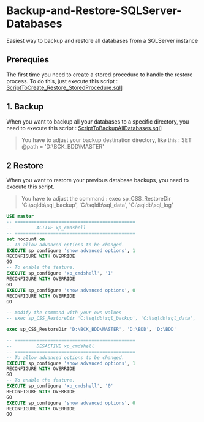 # Backup-and-Restore-SQLServer-Databases
Easiest way to backup and restore all databases from a SQLServer instance

## Prerequies
The first time you need to create a stored procedure to handle the restore process.
To do this, just execute this script : [ScriptToCreate_Restore_StoredProcedure.sql](ScriptToCreate_Restore_StoredProcedure.sql)]

## 1. Backup
When you want to backup all your databases to a specific directory, you need to execute this script :  [ScriptToBackupAllDatabases.sql](ScriptToBackupAllDatabases)]
> You have to adjust your backup destination directory, like this : SET @path = 'D:\BCK_BDD\MASTER\'  

## 2 Restore
When you want to restore your previous database backups, you need to execute this script.
> You have to adjust the command : exec sp_CSS_RestoreDir 'C:\sqldb\sql_backup', 'C:\sqldb\sql_data', 'C:\sqldb\sql_log'

```sql
USE master
-- ============================================
--         ACTIVE xp_cmdshell
-- ============================================
set nocount on
-- To allow advanced options to be changed.
EXECUTE sp_configure 'show advanced options', 1
RECONFIGURE WITH OVERRIDE
GO
-- To enable the feature. 
EXECUTE sp_configure 'xp_cmdshell', '1'
RECONFIGURE WITH OVERRIDE
GO 
EXECUTE sp_configure 'show advanced options', 0
RECONFIGURE WITH OVERRIDE
GO

-- modify the command with your own values
-- exec sp_CSS_RestoreDir 'C:\sqldb\sql_backup', 'C:\sqldb\sql_data', 'C:\sqldb\sql_log'

exec sp_CSS_RestoreDir 'D:\BCK_BDD\MASTER', 'D:\BDD', 'D:\BDD'

-- ============================================
--         DESACTIVE xp_cmdshell
-- ============================================
-- To allow advanced options to be changed.
EXECUTE sp_configure 'show advanced options', 1
RECONFIGURE WITH OVERRIDE
GO
-- To enable the feature. 
EXECUTE sp_configure 'xp_cmdshell', '0'
RECONFIGURE WITH OVERRIDE
GO 
EXECUTE sp_configure 'show advanced options', 0
RECONFIGURE WITH OVERRIDE
GO
````
